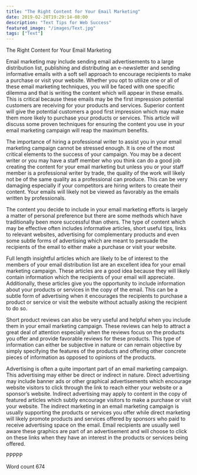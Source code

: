 ```yaml
---
title: "The Right Content for Your Email Marketing"
date: 2019-02-20T19:29:14-08:00
description: "Text Tips for Web Success"
featured_image: "/images/Text.jpg"
tags: ["Text"]
---
```


The Right Content for Your Email Marketing

Email marketing may include sending email advertisements to a large distribution list, publishing and distributing an e-newsletter and sending informative emails with a soft sell approach to encourage recipients to make a purchase or visit your website. Whether you opt to utilize one or all of these email marketing techniques, you will be faced with one specific dilemma and that is writing the content which will appear in these emails. This is critical because these emails may be the first impression potential customers are receiving for your products and services. Superior content will give the potential customers a good first impression which may make them more likely to purchase your products or services. This article will discuss some proven techniques for ensuring the content you use in your email marketing campaign will reap the maximum benefits. 

The importance of hiring a professional writer to assist you in your email marketing campaign cannot be stressed enough. It is one of the most critical elements to the success of your campaign. You may be a decent writer or you may have a staff member who you think can do a good job creating the content for your email marketing but unless you or your staff member is a professional writer by trade, the quality of the work will likely not be of the same quality as a professional can produce. This can be very damaging especially if your competitors are hiring writers to create their content. Your emails will likely not be viewed as favorably as the emails written by professionals.

The content you decide to include in your email marketing efforts is largely a matter of personal preference but there are some methods which have traditionally been more successful than others. The type of content which may be effective often includes informative articles, short useful tips, links to relevant websites, advertising for complementary products and even some subtle forms of advertising which are meant to persuade the recipients of the email to either make a purchase or visit your website. 

Full length insightful articles which are likely to be of interest to the members of your email distribution list are an excellent idea for your email marketing campaign. These articles are a good idea because they will likely contain information which the recipients of your email will appreciate. Additionally, these articles give you the opportunity to include information about your products or services in the copy of the email. This can be a subtle form of advertising when it encourages the recipients to purchase a product or service or visit the website without actually asking the recipient to do so. 

Short product reviews can also be very useful and helpful when you include them in your email marketing campaign. These reviews can help to attract a great deal of attention especially when the reviews focus on the products you offer and provide favorable reviews for these products. This type of information can either be subjective in nature or can remain objective by simply specifying the features of the products and offering other concrete pieces of information as opposed to opinions of the products. 

Advertising is often a quite important part of an email marketing campaign. This advertising may either be direct or indirect in nature. Direct advertising may include banner ads or other graphical advertisements which encourage website visitors to click through the link to reach either your website or a sponsor’s website. Indirect advertising may apply to content in the copy of featured articles which subtly encourage visitors to make a purchase or visit your website. The indirect marketing in an email marketing campaign is usually supporting the products or services you offer while direct marketing will likely promote products and services offered by sponsors who paid to receive advertising space on the email. Email recipients are usually well aware these graphics are part of an advertisement and will choose to click on these links when they have an interest in the products or services being offered. 

PPPPP

Word count 674

